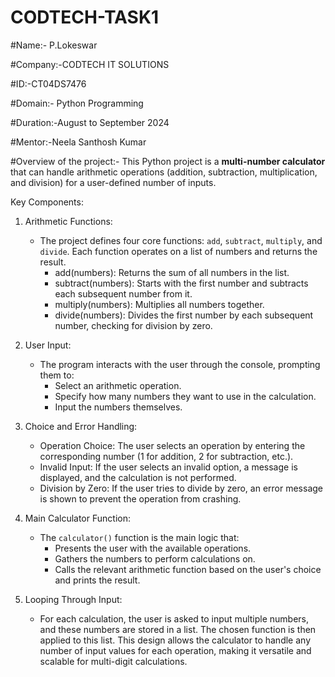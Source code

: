 # CODTECH-TASK1

#Name:- P.Lokeswar

#Company:-CODTECH IT SOLUTIONS

#ID:-CT04DS7476

#Domain:- Python Programming

#Duration:-August to September 2024

#Mentor:-Neela Santhosh Kumar

#Overview of the project:-
This Python project is a **multi-number calculator** that can handle arithmetic operations (addition, subtraction, multiplication, and division) for a user-defined number of inputs.

Key Components:

1. Arithmetic Functions:
   - The project defines four core functions: `add`, `subtract`, `multiply`, and `divide`. Each function operates on a list of numbers and returns the result.
     - add(numbers): Returns the sum of all numbers in the list.
     - subtract(numbers): Starts with the first number and subtracts each subsequent number from it.
     - multiply(numbers): Multiplies all numbers together.
     - divide(numbers): Divides the first number by each subsequent number, checking for division by zero.
2. User Input:
   - The program interacts with the user through the console, prompting them to:
     - Select an arithmetic operation.
     - Specify how many numbers they want to use in the calculation.
     - Input the numbers themselves.

3. Choice and Error Handling:
   - Operation Choice: The user selects an operation by entering the corresponding number (1 for addition, 2 for subtraction, etc.).
   - Invalid Input: If the user selects an invalid option, a message is displayed, and the calculation is not performed.
   - Division by Zero: If the user tries to divide by zero, an error message is shown to prevent the operation from crashing.

4. Main Calculator Function:
   - The `calculator()` function is the main logic that:
     - Presents the user with the available operations.
     - Gathers the numbers to perform calculations on.
     - Calls the relevant arithmetic function based on the user's choice and prints the result.

5. Looping Through Input:
   - For each calculation, the user is asked to input multiple numbers, and these numbers are stored in a list. The chosen function is then applied to this list.
This design allows the calculator to handle any number of input values for each operation, making it versatile and scalable for multi-digit calculations.
